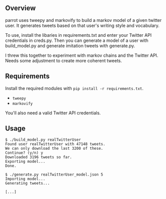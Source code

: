 <h2>Overview</h2>
parrot uses tweepy and markovify to build a markov model of a given twitter user. It generates tweets based on that user's writing style and vocabulary.

To use, install the libaries in requirements.txt and enter your Twitter API credentials in creds.py. Then you can generate a model of a user with build_model.py and generate imitation tweets with generate.py.

I threw this together to experiment with markov chains and the Twitter API. Needs some adjustment to create more coherent tweets.

<h2>Requirements</h2>

Install the required modules with `pip install -r requirements.txt`.

 - `tweepy`
 - `markovify`
 
You'll also need a valid Twitter API credentials.

<h2>Usage</h2>

```
$ ./build_model.py realTwitterUser
Found user realTwitterUser with 47148 tweets.
We can only download the last 3200 of these.
Continue? (y/n) y
Downloaded 3196 tweets so far.
Exporting model...
Done.
```

```
$ ./generate.py realTwitterUser_model.json 5
Importing model...
Generating tweets...

[...]

```
